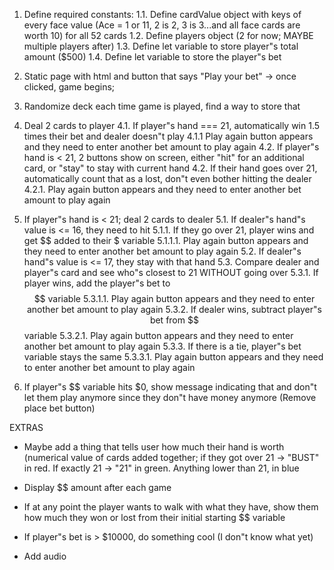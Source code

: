 1. Define required constants:
	1.1. Define cardValue object with keys of every face value (Ace = 1 or 11, 2 is 2, 3 is 3...and all face cards are worth 10) for all 52 cards
	1.2. Define players object (2 for now; MAYBE multiple players after)
	1.3. Define let variable to store player"s total amount ($500)
	1.4. Define let variable to store the player"s bet

2. Static page with html and button that says "Play your bet" -> once clicked, game begins;

3.  Randomize deck each time game is played, find a way to store that

4. Deal 2 cards to player
	4.1. If player"s hand === 21, automatically win 1.5 times their bet and dealer doesn"t play
		4.1.1 Play again button appears and they need to enter another bet amount to play again
	4.2. If player"s hand is < 21, 2 buttons show on screen, either "hit" for an additional card, or "stay" to stay with current hand
	4.2. If their hand goes over 21, automatically count that as a lost, don"t even bother hitting the dealer 
		4.2.1. Play again button appears and they need to enter another bet amount to play again

5. If player"s hand is < 21; deal 2 cards to dealer
	5.1. If dealer"s hand"s value is <= 16, they need to hit
		5.1.1. If they go over 21, player wins and get $$ added to their $ variable
			5.1.1.1. Play again button appears and they need to enter another bet amount to play again
	5.2. If dealer"s hand"s value is <= 17, they stay with that hand
	5.3. Compare dealer and player"s card and see who"s closest to 21 WITHOUT going over
		5.3.1. If player wins, add the player"s bet to $$ variable
			5.3.1.1. Play again button appears and they need to enter another bet amount to play again
		5.3.2. If dealer wins, subtract player"s bet from $$ variable 
			5.3.2.1. Play again button appears and they need to enter another bet amount to play again
		5.3.3. If there is a tie, player"s bet variable stays the same
			5.3.3.1. Play again button appears and they need to enter another bet amount to play again

6. If player"s $$ variable hits $0, show message indicating that and don"t let them play anymore since they don"t have money anymore (Remove place bet button)
	



EXTRAS

- Maybe add a thing that tells user how much their hand is worth (numerical value of cards added together; if they got over 21 -> "BUST" in red. If exactly 21 -> "21" in green. Anything lower than 21, in blue

-  Display $$ amount after each game

- If at any point the player wants to walk with what they have, show them how much they won or lost from their initial starting $$ variable

- If player"s bet is > $10000, do something cool (I don"t know what yet)

- Add audio
